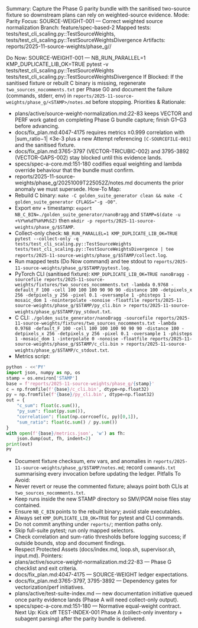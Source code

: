 Summary: Capture the Phase G parity bundle with the sanitised two-source fixture so downstream plans can rely on weighted-source evidence.
Mode: Parity
Focus: SOURCE-WEIGHT-001 — Correct weighted source normalization
Branch: feature/spec-based-2
Mapped tests: tests/test_cli_scaling.py::TestSourceWeights, tests/test_cli_scaling.py::TestSourceWeightsDivergence
Artifacts: reports/2025-11-source-weights/phase_g/<STAMP>/

Do Now: SOURCE-WEIGHT-001 — NB_RUN_PARALLEL=1 KMP_DUPLICATE_LIB_OK=TRUE pytest -v tests/test_cli_scaling.py::TestSourceWeights tests/test_cli_scaling.py::TestSourceWeightsDivergence
If Blocked: If the sanitised fixture or rebuilt C binary is missing, regenerate `two_sources_nocomments.txt` per Phase G0 and document the failure (commands, stderr, env) in `reports/2025-11-source-weights/phase_g/<STAMP>/notes.md` before stopping.
Priorities & Rationale:
- plans/active/source-weight-normalization.md:22-83 keeps VECTOR and PERF work gated on completing Phase G bundle capture; finish G1–G3 before advancing.
- docs/fix_plan.md:4047-4175 requires metrics ≥0.999 correlation with |sum_ratio−1| ≤3e-3 plus a new Attempt referencing `[C-SOURCEFILE-001]` and the sanitised fixture.
- docs/fix_plan.md:3765-3797 (VECTOR-TRICUBIC-002) and 3795-3892 (VECTOR-GAPS-002) stay blocked until this evidence lands.
- specs/spec-a-core.md:151-180 codifies equal weighting and lambda override behaviour that the bundle must confirm.
- reports/2025-11-source-weights/phase_g/20251009T225052Z/notes.md documents the prior anomaly we must supersede.
How-To Map:
- Rebuild C binary: `make -C golden_suite_generator clean && make -C golden_suite_generator CFLAGS="-g -O0"`.
- Export env + timestamp: `export NB_C_BIN=./golden_suite_generator/nanoBragg` and `STAMP=$(date -u +%Y%m%dT%H%M%SZ)` then `mkdir -p reports/2025-11-source-weights/phase_g/$STAMP`.
- Collect-only check: `NB_RUN_PARALLEL=1 KMP_DUPLICATE_LIB_OK=TRUE pytest --collect-only -q tests/test_cli_scaling.py::TestSourceWeights tests/test_cli_scaling.py::TestSourceWeightsDivergence | tee reports/2025-11-source-weights/phase_g/$STAMP/collect.log`.
- Run mapped tests (Do Now command) and tee stdout to `reports/2025-11-source-weights/phase_g/$STAMP/pytest.log`.
- PyTorch CLI (sanitised fixture): `KMP_DUPLICATE_LIB_OK=TRUE nanoBragg -sourcefile reports/2025-11-source-weights/fixtures/two_sources_nocomments.txt -lambda 0.9768 -default_F 100 -cell 100 100 100 90 90 90 -distance 100 -detpixels_x 256 -detpixels_y 256 -pixel 0.1 -oversample 1 -phisteps 1 -mosaic_dom 1 -nointerpolate -nonoise -floatfile reports/2025-11-source-weights/phase_g/$STAMP/py_cli.bin > reports/2025-11-source-weights/phase_g/$STAMP/py_stdout.txt`.
- C CLI: `./golden_suite_generator/nanoBragg -sourcefile reports/2025-11-source-weights/fixtures/two_sources_nocomments.txt -lambda 0.9768 -default_F 100 -cell 100 100 100 90 90 90 -distance 100 -detpixels_x 256 -detpixels_y 256 -pixel 0.1 -oversample 1 -phisteps 1 -mosaic_dom 1 -interpolate 0 -nonoise -floatfile reports/2025-11-source-weights/phase_g/$STAMP/c_cli.bin > reports/2025-11-source-weights/phase_g/$STAMP/c_stdout.txt`.
- Metrics script:
```python
python - <<'PY'
import json, numpy as np, os
stamp = os.environ['STAMP']
base = f'reports/2025-11-source-weights/phase_g/{stamp}'
c = np.fromfile(f'{base}/c_cli.bin', dtype=np.float32)
py = np.fromfile(f'{base}/py_cli.bin', dtype=np.float32)
out = {
    "c_sum": float(c.sum()),
    "py_sum": float(py.sum()),
    "correlation": float(np.corrcoef(c, py)[0,1]),
    "sum_ratio": float(c.sum() / py.sum())
}
with open(f'{base}/metrics.json', 'w') as fh:
    json.dump(out, fh, indent=2)
print(out)
PY
```
- Document fixture checksum, env vars, and anomalies in `reports/2025-11-source-weights/phase_g/$STAMP/notes.md`; record `commands.txt` summarising every invocation before updating the ledger.
Pitfalls To Avoid:
- Never revert or reuse the commented fixture; always point both CLIs at `two_sources_nocomments.txt`.
- Keep runs inside the new STAMP directory so SMV/PGM noise files stay contained.
- Ensure `NB_C_BIN` points to the rebuilt binary; avoid stale executables.
- Always set `KMP_DUPLICATE_LIB_OK=TRUE` for pytest and CLI commands.
- Do not commit anything under `reports/`; mention paths only.
- Skip full-suite pytest; run only mapped selectors.
- Check correlation and sum-ratio thresholds before logging success; if outside bounds, stop and document findings.
- Respect Protected Assets (docs/index.md, loop.sh, supervisor.sh, input.md).
Pointers:
- plans/active/source-weight-normalization.md:22-83 — Phase G checklist and exit criteria.
- docs/fix_plan.md:4047-4175 — SOURCE-WEIGHT ledger expectations.
- docs/fix_plan.md:3765-3797, 3795-3892 — Dependency gates for vectorization/perf initiatives.
- plans/active/test-suite-index.md — new documentation initiative queued once parity evidence lands (Phase A will need collect-only output).
- specs/spec-a-core.md:151-180 — Normative equal-weight contract.
Next Up: Kick off TEST-INDEX-001 Phase A (collect-only inventory + subagent parsing) after the parity bundle is delivered.
